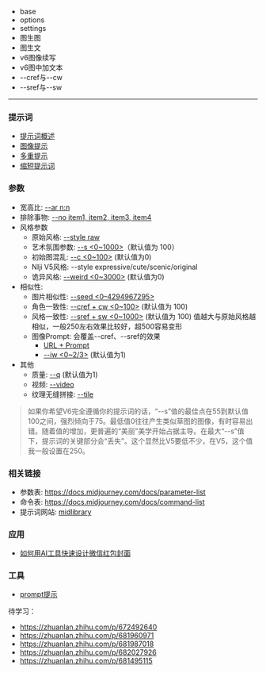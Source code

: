 
- base
- options
- settings
- 图生图
- 图生文
- v6图像续写
- v6图中加文本
- --cref与--cw
- --sref与--sw


------

### 提示词
- [提示词概述](https://docs.midjourney.com/docs/prompts-2)
- [图像提示](https://docs.midjourney.com/docs/image-prompts)
- [多重提示](https://docs.midjourney.com/docs/multi-prompts)
- [缩短提示词](https://docs.midjourney.com/docs/shorten-1)
  

### 参数
- 宽高比: [--ar n:n](https://docs.midjourney.com/docs/aspect-ratios-1)
- 排除事物: [--no item1, item2, item3, item4](https://docs.midjourney.com/docs/no-1)
- 风格参数
  - 原始风格: [--style raw](https://docs.midjourney.com/docs/style-1)
  - 艺术氛围参数: [--s <0~1000>](https://docs.midjourney.com/docs/stylize-1)（默认值为 100）
  - 初始图混乱: [--c <0~100>](https://docs.midjourney.com/docs/chaos-1) (默认值为0)
  - NIji V5风格: --style expressive/cute/scenic/original
  - 诡异风格: [--weird <0~3000>](https://docs.midjourney.com/docs/weird-1) (默认值为0)
- 相似性:
  - 图片相似性: [--seed <0–4294967295>](https://docs.midjourney.com/docs/seeds-1)
  - 角色一致性: [--cref <URL> + cw <0~100>](https://docs.midjourney.com/docs/character-reference) (默认值为 100) 
  - 风格一致性: [--sref <URL> + sw <0~1000>](https://docs.midjourney.com/docs/style-reference) (默认值为 100) 值越大与原始风格越相似，一般250左右效果比较好，超500容易变形
  - 图像Prompt: 会覆盖--cref、--sref的效果
    - [URL + Prompt](https://docs.midjourney.com/docs/image-prompts)
    - [--iw <0~2/3>](https://docs.midjourney.com/docs/en/image-prompts-1) (默认值为1)
- 其他
  - 质量: [--q](https://docs.midjourney.com/docs/quality) (默认值为1)
  - 视频: [--video](https://docs.midjourney.com/docs/video-1)
  - 纹理无缝拼接: [--tile](https://docs.midjourney.com/docs/tile-2)

> 如果你希望V6完全遵循你的提示词的话，“--s”值的最佳点在55到默认值100之间，强烈倾向于75。最低值0往往产生类似草图的图像，有时容易出错。随着值的增加，更普遍的“美丽”美学开始占据主导。在最大“--s”值下，提示词的关键部分会“丢失”。这个显然比V5要低不少，在V5，这个值我一般设置在250。

### 相关链接
- 参数表: https://docs.midjourney.com/docs/parameter-list
- 命令表: https://docs.midjourney.com/docs/command-list
- 提示词网站: [midlibrary](https://midlibrary.io/)

### 应用
- [如何用AI工具快速设计微信红包封面](https://zhuanlan.zhihu.com/p/679742855)

### 工具
- [prompt提示](https://moonvy.com/apps/ops/)


待学习：
- https://zhuanlan.zhihu.com/p/672492640
- https://zhuanlan.zhihu.com/p/681960971
- https://zhuanlan.zhihu.com/p/681987018
- https://zhuanlan.zhihu.com/p/682027926
- https://zhuanlan.zhihu.com/p/681495115
